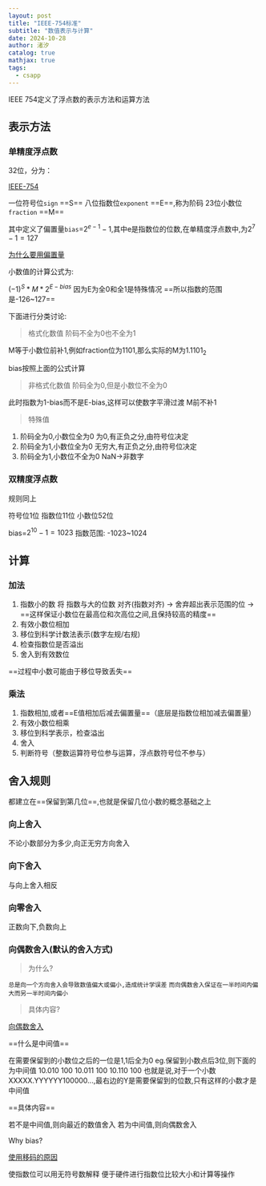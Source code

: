 ```yaml
---
layout: post
title: "IEEE-754标准"
subtitle: "数值表示与计算"
date: 2024-10-28
author: 渚汐
catalog: true
mathjax: true
tags:
  - csapp
---
```


IEEE 754定义了浮点数的表示方法和运算方法

## 表示方法

### 单精度浮点数

32位，分为：

[IEEE-754](https://en.wikipedia.org/wiki/IEEE_754)

一位符号位`sign`   ==S==
八位指数位`exponent`  ==E==,称为阶码
23位小数位`fraction` ==M==

其中定义了偏置量`bias`=$2^{e-1}-1$,其中e是指数位的位数,在单精度浮点数中,为$2^7-1=127$

[为什么要用偏置量](#jump)

小数值的计算公式为:

$(-1)^S*M*2^{E-bias}$
因为E为全0和全1是特殊情况
==所以指数的范围是-126~127==

下面进行分类讨论:

> 格式化数值
> 阶码不全为0也不全为1

M等于小数位前补1,例如fraction位为1101,那么实际的M为$1.1101_2$

bias按照上面的公式计算

> 非格式化数值
> 阶码全为0,但是小数位不全为0

此时指数为1-bias而不是E-bias,这样可以使数字平滑过渡
M前不补1

> 特殊值

1. 阶码全为0,小数位全为0
   为0,有正负之分,由符号位决定
2. 阶码全为1,小数位全为0
   无穷大,有正负之分,由符号位决定
3. 阶码全为1,小数位不全为0
   NaN->非数字

### 双精度浮点数

规则同上

符号位1位
指数位11位
小数位52位

bias=$2^{10}-1=1023$
指数范围:
-1023~1024

## 计算

### 加法

1. 指数小的数 将 指数与大的位数 对齐(指数对齐) -> 舍弃超出表示范围的位 -> ==这样保证小数位在最高位和次高位之间,且保持较高的精度==
2. 有效小数位相加
3. 移位到科学计数法表示(数字左规/右规)
4. 检查指数位是否溢出
5. 舍入到有效数位

==过程中小数可能由于移位导致丢失==

### 乘法

1. 指数相加,或者==E值相加后减去偏置量==（底层是指数位相加减去偏置量）
2. 有效小数位相乘
3. 移位到科学表示，检查溢出
4. 舍入
5. 判断符号（整数运算符号位参与运算，浮点数符号位不参与）

## 舍入规则

都建立在==保留到第几位==,也就是保留几位小数的概念基础之上

### 向上舍入

不论小数部分为多少,向正无穷方向舍入

### 向下舍入

与向上舍入相反

### 向零舍入

正数向下,负数向上

### 向偶数舍入(默认的舍入方式)

> 为什么?

`总是向一个方向舍入会导致数值偏大或偏小,造成统计学误差`
`而向偶数舍入保证在一半时间内偏大而另一半时间内偏小`

> 具体内容?

[向偶数舍入](https://blog.leodots.me/post/45-ieee754-rounding-rules.html)

==什么是中间值==

在需要保留到的小数位之后的一位是1,1后全为0
eg.保留到小数点后3位,则下面的为中间值
10.010 100
10.011 100
10.110 100
也就是说,对于一个小数XXXXX.YYYYYY100000...,最右边的Y是需要保留到的位数,只有这样的小数才是中间值

==具体内容==

若不是中间值,则向最近的数值舍入
若为中间值,则向偶数舍入

<span id="jump">Why bias?</span>

[使用移码的原因](https://docs.pingcode.com/ask/ask-ask/303480.html#:~:text=%E4%BD%BF%E7%94%A8%E7%A7%BB%E7%A0%81%E8%A1%A8%E7%A4%BA%E9%98%B6,%E6%AF%94%E8%BE%83%E8%BF%90%E7%AE%97%E7%9A%84%E5%A4%8D%E6%9D%82%E5%BA%A6%E3%80%82)

使指数位可以用无符号数解释
便于硬件进行指数位比较大小和计算等操作
